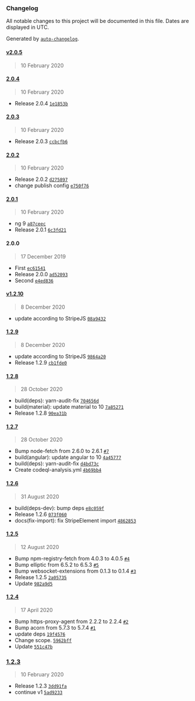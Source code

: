 ### Changelog

All notable changes to this project will be documented in this file. Dates are displayed in UTC.

Generated by [`auto-changelog`](https://github.com/CookPete/auto-changelog).

#### [v2.0.5](https://github.com/niteshpurohit/ngx-stripe/compare/2.0.4...v2.0.5)

> 10 February 2020

#### [2.0.4](https://github.com/niteshpurohit/ngx-stripe/compare/2.0.3...2.0.4)

> 10 February 2020

- Release 2.0.4 [`1e1853b`](https://github.com/niteshpurohit/ngx-stripe/commit/1e1853bcfc85ccf3326591d2caad44c67a8b2474)

#### [2.0.3](https://github.com/niteshpurohit/ngx-stripe/compare/2.0.2...2.0.3)

> 10 February 2020

- Release 2.0.3 [`ccbcfb6`](https://github.com/niteshpurohit/ngx-stripe/commit/ccbcfb60ab1450091f611c6ac4b1d0ff48462e51)

#### [2.0.2](https://github.com/niteshpurohit/ngx-stripe/compare/2.0.1...2.0.2)

> 10 February 2020

- Release 2.0.2 [`d275897`](https://github.com/niteshpurohit/ngx-stripe/commit/d275897802dfa77aba9a9be81572e6ba9270bb5a)
- change publish config [`e750f76`](https://github.com/niteshpurohit/ngx-stripe/commit/e750f7601d345bd225707abffa94ab7f2d4b2b74)

#### [2.0.1](https://github.com/niteshpurohit/ngx-stripe/compare/2.0.0...2.0.1)

> 10 February 2020

- ng 9 [`a87ceec`](https://github.com/niteshpurohit/ngx-stripe/commit/a87ceec981873e105482118d4fd46a7c744c1231)
- Release 2.0.1 [`6c3fd21`](https://github.com/niteshpurohit/ngx-stripe/commit/6c3fd21999e84aef71fbcc764957f32924e829cd)

#### 2.0.0

> 17 December 2019

- First [`ec61541`](https://github.com/niteshpurohit/ngx-stripe/commit/ec61541975b6c71f59d3ef0bfb8a11a989a68480)
- Release 2.0.0 [`ad52093`](https://github.com/niteshpurohit/ngx-stripe/commit/ad52093cbf04bc988ebf02b3853d0a4dd6802de2)
- Second [`e4ed836`](https://github.com/niteshpurohit/ngx-stripe/commit/e4ed8365a92aceadc176e6deaf1d07b090d461e4)

#### [v1.2.10](https://github.com/niteshpurohit/ngx-stripe/compare/1.2.9...v1.2.10)

> 8 December 2020

- update according to StripeJS [`08a9432`](https://github.com/niteshpurohit/ngx-stripe/commit/08a9432b34cdc0fd1b31d2c77b923b139100bee3)

#### [1.2.9](https://github.com/niteshpurohit/ngx-stripe/compare/1.2.8...1.2.9)

> 8 December 2020

- update according to StripeJS [`9864a20`](https://github.com/niteshpurohit/ngx-stripe/commit/9864a20a422c2f443f1bd633cf8a828f8562c93a)
- Release 1.2.9 [`cb1fde0`](https://github.com/niteshpurohit/ngx-stripe/commit/cb1fde025b9009c088bc1a738cd81a379a7282c1)

#### [1.2.8](https://github.com/niteshpurohit/ngx-stripe/compare/1.2.7...1.2.8)

> 28 October 2020

- build(deps): yarn-audit-fix [`704656d`](https://github.com/niteshpurohit/ngx-stripe/commit/704656d95d35fcc2b80bb82bab3170c0f1db3f33)
- build(material): update material to 10 [`7a85271`](https://github.com/niteshpurohit/ngx-stripe/commit/7a8527114248e73a684e7aa6617527e698c6ccbc)
- Release 1.2.8 [`90ea31b`](https://github.com/niteshpurohit/ngx-stripe/commit/90ea31b98de6969a16faccef75a2b6b771affc2a)

#### [1.2.7](https://github.com/niteshpurohit/ngx-stripe/compare/1.2.6...1.2.7)

> 28 October 2020

- Bump node-fetch from 2.6.0 to 2.6.1 [`#7`](https://github.com/niteshpurohit/ngx-stripe/pull/7)
- build(angular): update angular to 10 [`4a45777`](https://github.com/niteshpurohit/ngx-stripe/commit/4a45777837db5d553c7828085d6940da973e7516)
- build(deps): yarn-audit-fix [`d4bd73c`](https://github.com/niteshpurohit/ngx-stripe/commit/d4bd73c8570f90548643f7c97f70b1eac570136f)
- Create codeql-analysis.yml [`4b69bb4`](https://github.com/niteshpurohit/ngx-stripe/commit/4b69bb45d10e22abffab3453000ea0c501f1059f)

#### [1.2.6](https://github.com/niteshpurohit/ngx-stripe/compare/1.2.5...1.2.6)

> 31 August 2020

- build(deps-dev): bump deps [`e8c059f`](https://github.com/niteshpurohit/ngx-stripe/commit/e8c059f51e8b42c0fa845f22cc5265e1214c965d)
- Release 1.2.6 [`073f060`](https://github.com/niteshpurohit/ngx-stripe/commit/073f0604a20e84a900b7a1038c67bfab5a1aba56)
- docs(fix-import): fix StripeElement import [`4862853`](https://github.com/niteshpurohit/ngx-stripe/commit/48628534aad6b537402e0e9af20779adf78d3883)

#### [1.2.5](https://github.com/niteshpurohit/ngx-stripe/compare/1.2.4...1.2.5)

> 12 August 2020

- Bump npm-registry-fetch from 4.0.3 to 4.0.5 [`#4`](https://github.com/niteshpurohit/ngx-stripe/pull/4)
- Bump elliptic from 6.5.2 to 6.5.3 [`#5`](https://github.com/niteshpurohit/ngx-stripe/pull/5)
- Bump websocket-extensions from 0.1.3 to 0.1.4 [`#3`](https://github.com/niteshpurohit/ngx-stripe/pull/3)
- Release 1.2.5 [`2a05735`](https://github.com/niteshpurohit/ngx-stripe/commit/2a057359f60874e95667857275414124af342ae3)
- Update [`982a9d5`](https://github.com/niteshpurohit/ngx-stripe/commit/982a9d59f0e6544e5962ed971c25856012ce64df)

#### [1.2.4](https://github.com/niteshpurohit/ngx-stripe/compare/1.2.3...1.2.4)

> 17 April 2020

- Bump https-proxy-agent from 2.2.2 to 2.2.4 [`#2`](https://github.com/niteshpurohit/ngx-stripe/pull/2)
- Bump acorn from 5.7.3 to 5.7.4 [`#1`](https://github.com/niteshpurohit/ngx-stripe/pull/1)
- update deps [`19f4576`](https://github.com/niteshpurohit/ngx-stripe/commit/19f4576b30ad395278438b3e19adb046ea4652ee)
- Change scope. [`5962bff`](https://github.com/niteshpurohit/ngx-stripe/commit/5962bffddbc6123ceae43b96b1bb7de3e2ae1ee8)
- Update [`551c47b`](https://github.com/niteshpurohit/ngx-stripe/commit/551c47bc2ef9687593112365cf8e8c07c9dfefe1)

### [1.2.3](https://github.com/niteshpurohit/ngx-stripe/compare/v2.0.5...1.2.3)

> 10 February 2020

- Release 1.2.3 [`3dd91fa`](https://github.com/niteshpurohit/ngx-stripe/commit/3dd91fa4641e16e553fd81c5108e88f7ec6861e9)
- continue v1 [`5ad9233`](https://github.com/niteshpurohit/ngx-stripe/commit/5ad923358e3335acf6fbf78bfc625aa93d682b04)
